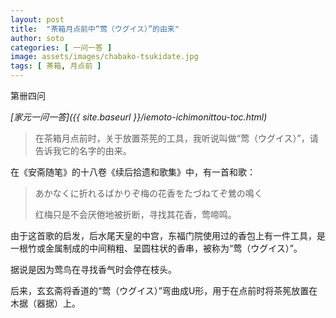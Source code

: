 ```yaml
---
layout: post
title:  "茶箱月点前中“莺（ウグイス）”的由来"
author: soto
categories: [ 一问一答 ]
image: assets/images/chabako-tsukidate.jpg
tags: [ 茶箱, 月点前 ]
---
```


第卌四问

*[家元一问一答]({{ site.baseurl }}/iemoto-ichimonittou-toc.html)*

> 在茶箱月点前时，关于放置茶筅的工具，我听说叫做“莺（ウグイス）”，请告诉我它的名字的由来。

在《安斋随笔》的十八卷《续后拾遗和歌集》中，有一首和歌：

> あかなくに折れるばかりぞ梅の花香をたづねてぞ鶯の鳴く
>
> 红梅只是不会厌倦地被折断，寻找其花香，莺啼鸣。

由于这首歌的启发，后水尾天皇的中宫，东福门院使用过的香包上有一件工具，是一根竹或金属制成的中间稍粗、呈圆柱状的香串，被称为“莺（ウグイス）”。

据说是因为莺鸟在寻找香气时会停在枝头。

后来，玄玄斋将香道的“莺（ウグイス）”弯曲成U形，用于在点前时将茶筅放置在木据（器据）上。
